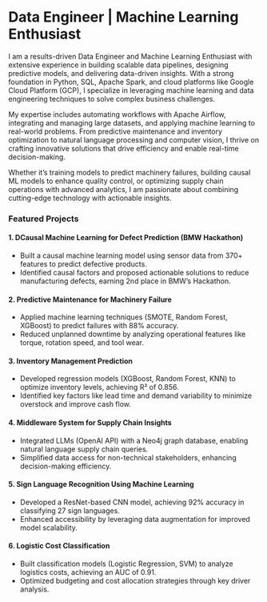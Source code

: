 # Data Engineer | Machine Learning Enthusiast

I am a results-driven Data Engineer and Machine Learning Enthusiast with extensive experience in building scalable data pipelines, designing predictive models, and delivering data-driven insights. With a strong foundation in Python, SQL, Apache Spark, and cloud platforms like Google Cloud Platform (GCP), I specialize in leveraging machine learning and data engineering techniques to solve complex business challenges.

My expertise includes automating workflows with Apache Airflow, integrating and managing large datasets, and applying machine learning to real-world problems. From predictive maintenance and inventory optimization to natural language processing and computer vision, I thrive on crafting innovative solutions that drive efficiency and enable real-time decision-making.

Whether it’s training models to predict machinery failures, building causal ML models to enhance quality control, or optimizing supply chain operations with advanced analytics, I am passionate about combining cutting-edge technology with actionable insights.

### Featured Projects

#### 1. DCausal Machine Learning for Defect Prediction (BMW Hackathon)
- Built a causal machine learning model using sensor data from 370+ features to predict defective products.
- Identified causal factors and proposed actionable solutions to reduce manufacturing defects, earning 2nd place in BMW’s Hackathon.
#### 2. Predictive Maintenance for Machinery Failure
- Applied machine learning techniques (SMOTE, Random Forest, XGBoost) to predict failures with 88% accuracy.
- Reduced unplanned downtime by analyzing operational features like torque, rotation speed, and tool wear.
#### 3. Inventory Management Prediction
- Developed regression models (XGBoost, Random Forest, KNN) to optimize inventory levels, achieving R² of 0.856.
- Identified key factors like lead time and demand variability to minimize overstock and improve cash flow.
#### 4. Middleware System for Supply Chain Insights
- Integrated LLMs (OpenAI API) with a Neo4j graph database, enabling natural language supply chain queries.
- Simplified data access for non-technical stakeholders, enhancing decision-making efficiency.
#### 5. Sign Language Recognition Using Machine Learning
- Developed a ResNet-based CNN model, achieving 92% accuracy in classifying 27 sign languages.
- Enhanced accessibility by leveraging data augmentation for improved model scalability.
#### 6. Logistic Cost Classification
- Built classification models (Logistic Regression, SVM) to analyze logistics costs, achieving an AUC of 0.91.
- Optimized budgeting and cost allocation strategies through key driver analysis.
